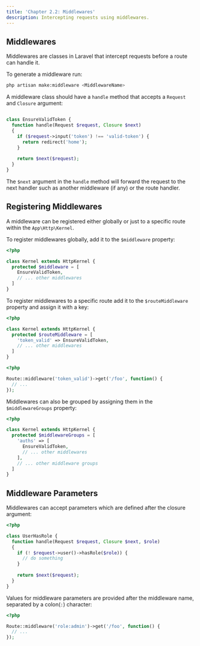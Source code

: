 ```yaml
---
title: 'Chapter 2.2: Middlewares'
description: Intercepting requests using middlewares.
---
```


## Middlewares

Middlewares are classes in Laravel that intercept requests before 
a route can handle it.

To generate a middleware run:

```bash
php artisan make:middleware <MiddlewareName>
```

A middleware class should have a `handle` method that accepts a 
`Request` and `Closure` argument:

```php

class EnsureValidToken {
  function handle(Request $request, Closure $next)
  {
    if ($request->input('token') !== 'valid-token') {
      return redirect('home');
    }
    
    return $next($request);
  }
}
```

The `$next` argument in the `handle` method will forward the request 
to the next handler such as another middleware (if any) or the 
route handler.

## Registering Middlewares

A middleware can be registered either globally or just to a specific 
route within the `App\Http\Kernel`.

To register middlewares globally, add it to the `$middleware` property:

```php
<?php

class Kernel extends HttpKernel {
  protected $middleware = [
    EnsureValidToken,
    // ... other middlewares
  ]
}
```

To register middlewares to a specific route add it to the `$routeMiddleware` 
property and assign it with a key:

```php
<?php

class Kernel extends HttpKernel {
  protected $routeMiddleware = [
    'token_valid' => EnsureValidToken,
    // ... other middlewares
  ]
}
```

```php
<?php

Route::middleware('token_valid')->get('/foo', function() {
  // ...
});
```

Middlewares can also be grouped by assigning them in the `$middlewareGroups`
property:

```php
<?php

class Kernel extends HttpKernel {
  protected $middlewareGroups = [
    'auths' => [
      EnsureValidToken,
      // ... other middlewares
    ],
    // ... other middleware groups
  ]
}
```

## Middleware Parameters

Middlewares can accept parameters which are defined after the closure 
argument:

```php
<?php

class UserHasRole {
  function handle(Request $request, Closure $next, $role)
  {
    if (! $request->user()->hasRole($role)) {
      // do something
    }
    
    return $next($request);
  }
}
```

Values for middleware parameters are provided after the middleware name, 
separated by a colon(`:`) character:

```php
<?php

Route::middleware('role:admin')->get('/foo', function() {
  // ...
});
```
